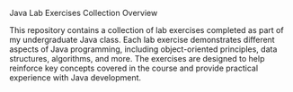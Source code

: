 Java Lab Exercises Collection
Overview

This repository contains a collection of lab exercises completed as part of my undergraduate Java class.
Each lab exercise demonstrates different aspects of Java programming, including object-oriented principles, data structures, algorithms, and more. 
The exercises are designed to help reinforce key concepts covered in the course and provide practical experience with Java development.
